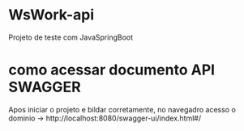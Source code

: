 # WsWork-api
 Projeto de teste com JavaSpringBoot

# como acessar documento API SWAGGER
Apos iniciar o projeto e bildar corretamente, no navegadro acesso o dominio -> http://localhost:8080/swagger-ui/index.html#/
